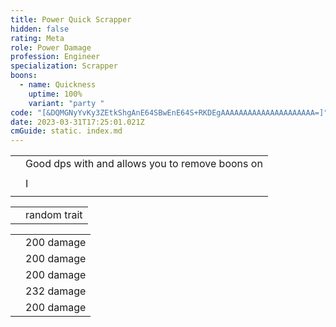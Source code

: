 ```yaml
---
title: Power Quick Scrapper
hidden: false
rating: Meta
role: Power Damage
profession: Engineer
specialization: Scrapper
boons:
  - name: Quickness
    uptime: 100%
    variant: "party "
code: "[&DQMGNyYvKy3ZEtkShgAnE64SBwEnE64S+RKDEgAAAAAAAAAAAAAAAAAAAAA=]"
date: 2023-03-31T17:25:01.021Z
cmGuide: static. index.md
---
```


<Divider text="Equipment"/>

<CharacterWithAr> 
<Character title="" gear='{"attributes":{"profession":"Engineer","specialization":"Scrapper","data":{"Health":20522,"Armor":2343,"Power":3631,"Precision":1960,"Toughness":1225,"Vitality":1460,"Ferocity":1605,"Condition Damage":750,"Expertise":0,"Concentration":500,"Healing Power":0,"Agony Resistance":150,"Condition Duration":0,"Boon Duration":0.33333333333333337,"Critical Chance":1.0571428571428572,"Critical Damage":2.5700000000000003,"Power Coefficient":2683,"Power2 Coefficient":0,"Burning Coefficient":0.62,"Bleeding Coefficient":8.11,"Poison Coefficient":4.17,"Torment Coefficient":0,"Confusion Coefficient":0,"Flat DPS":0,"Bleeding Duration":0.33,"Siphon Base Coefficient":139.75,"Effective Power":30280.605319783455,"NonCrit Effective Power":11782.336700304844,"Power DPS":31283.35158759299,"Power2 DPS":0,"Siphon DPS":139.75,"Bleeding Damage":96.3125,"Bleeding Stacks":10.7863,"Bleeding DPS":1038.85551875,"Burning Damage":355.421875,"Burning Stacks":0.62,"Burning DPS":220.3615625,"Confusion Damage":118.665625,"Confusion Stacks":0,"Confusion DPS":0,"Poison Damage":112.84375,"Poison Stacks":4.17,"Poison DPS":470.55843749999997,"Torment Damage":142.74375,"Torment Stacks":0,"Torment DPS":0,"Damage":33152.87710634299,"Effective Health":95687653.7313433,"Survivability":48646.49401695135,"Effective Healing":390,"Healing":390}},"armor":{"weight":"Medium","helmAffix":"Berserker","helmRuneId":24836,"helmRune":"Scholar","helmRuneCount":6,"helmInfusionId":37131,"shouldersAffix":"Berserker","shouldersRuneId":24836,"shouldersRune":"Scholar","shouldersRuneCount":6,"shouldersInfusionId":37131,"coatAffix":"Berserker","coatRuneId":24836,"coatRune":"Scholar","coatRuneCount":6,"coatInfusionId":37131,"glovesAffix":"Berserker","glovesRuneId":24836,"glovesRune":"Scholar","glovesRuneCount":6,"glovesInfusionId":37131,"leggingsAffix":"Berserker","leggingsRuneId":24836,"leggingsRune":"Scholar","leggingsRuneCount":6,"leggingsInfusionId":37131,"bootsAffix":"Berserker","bootsRuneId":24836,"bootsRune":"Scholar","bootsRuneCount":6,"bootsInfusionId":37131},"weapon":{"weapon1MainId":30690,"weapon1MainType":"Hammer","weapon1MainSigil1Id":24615,"weapon1MainAffix":"Berserker","weapon1MainInfusion1Id":37131,"weapon1MainInfusion2Id":37131,"weapon1MainSigil2Id":24868,"weapon2MainInfusion2Id":37131,"weapon2MainSigil2Id":24868},"backAndTrinket":{"backItemAffix":"Berserker","backItemInfusion1Id":37131,"backItemInfusion2Id":37131,"amuletAffix":"Berserker","ring1Affix":"Berserker","ring1Infusion1Id":37131,"ring1Infusion2Id":37131,"ring1Infusion3Id":37131,"ring2Affix":"Berserker","ring2Infusion1Id":37131,"ring2Infusion2Id":37131,"ring2Infusion3Id":37131,"accessory1Affix":"Berserker","accessory1InfusionId":37131,"accessory2Affix":"Berserker","accessory2InfusionId":37131},"consumables":{"foodId":91805,"utilityId":77569},"skills":{"healId":30357,"utility1Id":5805,"utility2Id":29921,"utility3Id":31248,"eliteId":""},"assumedBuffs":{"value":[{"id":"might","type":"Boon"},{"id":"fury","type":"Boon"},{"id":"protection","type":"Boon"},{"id":"vulnerability","type":"Condition"},{"id":"jade-bot","gw2id":96613,"type":"Item"},{"id":"omnipotion","gw2id":79722,"type":"Item"}]},"traits":{"selection":[[1914,1923,526],[1882,1892,1947],[1917,1860,2052]],"lines":[38,6,43]}}'>

</Character>
</CharacterWithAr>  

<Divider text="Build"/>

<Grid>
<GridItem sm="7">
<Traits traits1Id="6" traits1="Explosives" traits1SelectedIds="1882,1892,1947" traits2Id="38" traits2="Firearms" traits2SelectedIds="1914,1923,526" traits3Id="43" traits3="Scrapper" traits3SelectedIds="1917,1860,1849"/>
</GridItem>
<GridItem sm="5">
<Card title="Situatonal Skills">

|||
|-|-|
| <Skill name="throwmine" size="big" disableText/> | Good dps with <Skill name="minefield" /> and allows you to remove boons on<Instability name="No Pain, No Gain"/> |
|<Skill name="elitemortarkit" size="big" disableText />||
|<Skill name="sneakgyro"  size="big" disableText/>| I |
|<Skill name="supplycrate"  size="big" disableText/>|  |

</Card>
</GridItem>
</Grid>

<Grid>
<GridItem sm="7">
<Card title="Situational Traits">

|||
|-|-|
|<Trait name="abrasivegrit" size="big" disableText/>| random trait|

</Card>
</GridItem>

<GridItem sm="5">
<Card title="Defiance Bar Damage">

|||
|-|-|
| <Skill name="thunderclap" profession="engineer" size="big" disableText/> | 200 damage|
| <Skill name="sparecapacitor" size="big" disableText/> | 200 damage|
|<Skill name="supplycrate" size="big" disableText/> | 200 damage|
|<Skill name="blastgyro" size="big" disableText/>| 232 damage|
|<Skill name="throwmine" profession="engineer" size="big" disableText/>| 200 damage|

</Card>
</GridItem>

</Grid>
